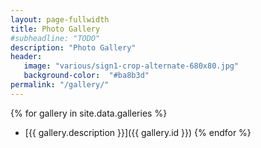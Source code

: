 ```yaml
---
layout: page-fullwidth
title: Photo Gallery
#subheadline: "TODO"
description: "Photo Gallery"
header:
   image: "various/sign1-crop-alternate-680x80.jpg"
   background-color:  "#ba8b3d"
permalink: "/gallery/"
---
```


{% for gallery in site.data.galleries %}
- [{{ gallery.description }}]({{ gallery.id }})
{% endfor %}